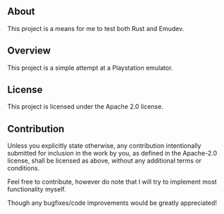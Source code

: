 ## About
This project is a means for me to test both Rust and Emudev.

## Overview
This project is a simple attempt at a Playstation emulator.

## License
This project is licensed under the Apache 2.0 license.

## Contribution
Unless you explicitly state otherwise, any contribution intentionally submitted for inclusion in the work by you, as defined in the Apache-2.0 license, shall be licensed as above, without any additional terms or conditions.  


Feel free to contribute, however do note that I will try to implement most functionality myself.  

Though any bugfixes/code improvements would be greatly appreciated!
